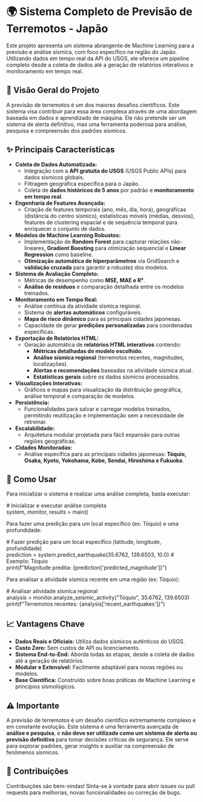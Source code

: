 # 🌍 Sistema Completo de Previsão de Terremotos \- Japão

Este projeto apresenta um sistema abrangente de Machine Learning para a previsão e análise sísmica, com foco específico na região do Japão. Utilizando dados em tempo real da API do USGS, ele oferece um pipeline completo desde a coleta de dados até a geração de relatórios interativos e monitoramento em tempo real.

## **🎯 Visão Geral do Projeto**

A previsão de terremotos é um dos maiores desafios científicos. Este sistema visa contribuir para essa área complexa através de uma abordagem baseada em dados e aprendizado de máquina. Ele não pretende ser um sistema de alerta definitivo, mas uma ferramenta poderosa para análise, pesquisa e compreensão dos padrões sísmicos.

## **✨ Principais Características**

* **Coleta de Dados Automatizada:**  
  * Integração com a **API gratuita do USGS** (USGS Public APIs) para dados sísmicos globais.  
  * Filtragem geográfica específica para o Japão.  
  * Coleta de **dados históricos de 5 anos** por padrão e **monitoramento em tempo real**.  
* **Engenharia de Features Avançada:**  
  * Criação de features temporais (ano, mês, dia, hora), geográficas (distância do centro sísmico), estatísticas móveis (médias, desvios), features de clustering espacial e de sequência temporal para enriquecer o conjunto de dados.  
* **Modelos de Machine Learning Robustos:**  
  * Implementação de **Random Forest** para capturar relações não-lineares, **Gradient Boosting** para otimização sequencial e **Linear Regression** como baseline.  
  * **Otimização automática de hiperparâmetros** via GridSearch e **validação cruzada** para garantir a robustez dos modelos.  
* **Sistema de Avaliação Completo:**  
  * Métricas de desempenho como **MSE, MAE e R²**.  
  * **Análise de resíduos** e comparação detalhada entre os modelos treinados.  
* **Monitoramento em Tempo Real:**  
  * Análise contínua da atividade sísmica regional.  
  * Sistema de **alertas automáticos** configuráveis.  
  * **Mapa de risco dinâmico** para as principais cidades japonesas.  
  * Capacidade de gerar **predições personalizadas** para coordenadas específicas.  
* **Exportação de Relatórios HTML:**  
  * Geração automática de **relatórios HTML interativos** contendo:  
    * **Métricas detalhadas do modelo escolhido**.  
    * **Análise sísmica regional** (terremotos recentes, magnitudes, localizações).  
    * **Alertas e recomendações** baseadas na atividade sísmica atual.  
    * **Estatísticas gerais** sobre os dados sísmicos processados.  
* **Visualizações Interativas:**  
  * Gráficos e mapas para visualização da distribuição geográfica, análise temporal e comparação de modelos.  
* **Persistência:**  
  * Funcionalidades para salvar e carregar modelos treinados, permitindo reutilização e implementação sem a necessidade de retreinar.  
* **Escalabilidade:**  
  * Arquitetura modular projetada para fácil expansão para outras regiões geográficas.  
* **Cidades Monitoradas:**  
  * Análise específica para as principais cidades japonesas: **Tóquio, Osaka, Kyoto, Yokohama, Kobe, Sendai, Hiroshima e Fukuoka**.

## **🚀 Como Usar**

Para inicializar o sistema e realizar uma análise completa, basta executar:

\# Inicializar e executar análise completa  
system, monitor, results \= main()

Para fazer uma predição para um local específico (ex: Tóquio) e uma profundidade:

\# Fazer predição para um local específico (latitude, longitude, profundidade)  
prediction \= system.predict\_earthquake(35.6762, 139.6503, 10.0)  \# Exemplo: Tóquio  
print(f"Magnitude predita: {prediction\['predicted\_magnitude'\]}")

Para analisar a atividade sísmica recente em uma região (ex: Tóquio):

\# Analisar atividade sísmica regional  
analysis \= monitor.analyze\_seismic\_activity("Tóquio", 35.6762, 139.6503)  
print(f"Terremotos recentes: {analysis\['recent\_earthquakes'\]}")

## **📈 Vantagens Chave**

* **Dados Reais e Oficiais:** Utiliza dados sísmicos autênticos do USGS.  
* **Custo Zero:** Sem custos de API ou licenciamento.  
* **Sistema End-to-End:** Aborda todas as etapas, desde a coleta de dados até a geração de relatórios.  
* **Modular e Extensível:** Facilmente adaptável para novas regiões ou modelos.  
* **Base Científica:** Construído sobre boas práticas de Machine Learning e princípios sismológicos.

## **⚠️ Importante**

A previsão de terremotos é um desafio científico extremamente complexo e em constante evolução. Este sistema é uma ferramenta avançada de **análise e pesquisa**, e **não deve ser utilizado como um sistema de alerta ou previsão definitiva** para tomar decisões críticas de segurança. Ele serve para explorar padrões, gerar insights e auxiliar na compreensão de fenômenos sísmicos.

## **🤝 Contribuições**

Contribuições são bem-vindas\! Sinta-se à vontade para abrir issues ou pull requests para melhorias, novas funcionalidades ou correção de bugs.

